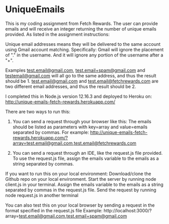 # UniqueEmails
This is my coding assignment from Fetch Rewards. The user can provide emails and will receive an integer returning the number of unique emails provided. As listed in the assignment instructions: 

Unique email addresses means they will be delivered to the same account using Gmail account matching. Specifically: Gmail will ignore the placement of "." in the username. And it will ignore any portion of the username after a "+".

Examples
test.email@gmail.com, test.email+spam@gmail.com and testemail@gmail.com will all go to the same address, and thus the result should be 1.
test.email@gmail.com and test.email@fetchrewards.com are two different email addresses, and thus the result should be 2.

I completed this in Node.js version 12.16.3 and deployed to Heroku on: http://unique-emails-fetch-rewards.herokuapp.com/

There are two ways to run this:
1. You can send a request through your browser like this:
   The emails should be listed as parameters with key=array and value=emails separated by commas.
   For example:
   http://unique-emails-fetch-rewards.herokuapp.com/?array=test.email@gmail.com,test.email@fetchrewards.com

2. You can send a request through an IDE, like the request.js file provided. 
   To use the request.js file, assign the emails variable to the emails as a string separated by commas.


If you want to run this on your local environment:
   Download/clone the Github repo on your local environment.
   Start the server by running node client.js in your terminal.
   Assign the emails variable to the emails as a string separated by commas in the request.js file.
   Send the request by running node request.js in another terminal

   You can also test this on your local browser by sending a request in the format specified in the request.js file
   Example: 
   http://localhost:3000/?array=test.email@gmail.com,test.email+spam@gmail.com
